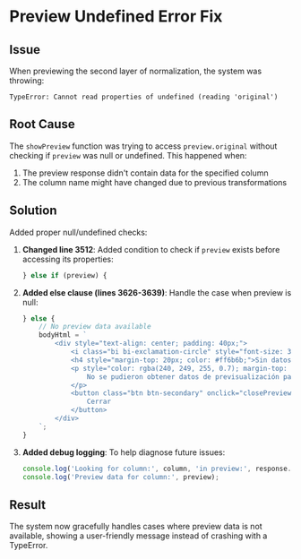 # Preview Undefined Error Fix

## Issue
When previewing the second layer of normalization, the system was throwing:
```
TypeError: Cannot read properties of undefined (reading 'original')
```

## Root Cause
The `showPreview` function was trying to access `preview.original` without checking if `preview` was null or undefined. This happened when:
1. The preview response didn't contain data for the specified column
2. The column name might have changed due to previous transformations

## Solution
Added proper null/undefined checks:

1. **Changed line 3512**: Added condition to check if `preview` exists before accessing its properties:
   ```javascript
   } else if (preview) {
   ```

2. **Added else clause (lines 3626-3639)**: Handle the case when preview is null:
   ```javascript
   } else {
       // No preview data available
       bodyHtml = `
           <div style="text-align: center; padding: 40px;">
               <i class="bi bi-exclamation-circle" style="font-size: 3rem; color: #ff6b6b;"></i>
               <h4 style="margin-top: 20px; color: #ff6b6b;">Sin datos de previsualización</h4>
               <p style="color: rgba(240, 249, 255, 0.7); margin-top: 10px;">
                   No se pudieron obtener datos de previsualización para la columna "${column}".
               </p>
               <button class="btn btn-secondary" onclick="closePreview()" style="margin-top: 20px;">
                   Cerrar
               </button>
           </div>
       `;
   }
   ```

3. **Added debug logging**: To help diagnose future issues:
   ```javascript
   console.log('Looking for column:', column, 'in preview:', response.preview);
   console.log('Preview data for column:', preview);
   ```

## Result
The system now gracefully handles cases where preview data is not available, showing a user-friendly message instead of crashing with a TypeError.